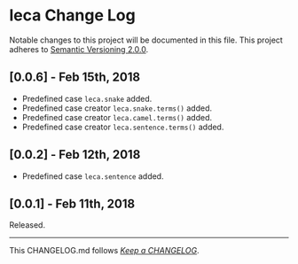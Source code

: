 #   leca Change Log

Notable changes to this project will be documented in this file. This project adheres to [Semantic Versioning 2.0.0](http://semver.org/).

##	[0.0.6] - Feb 15th, 2018

*	Predefined case `leca.snake` added.
*	Predefined case creator `leca.snake.terms()` added.
*	Predefined case creator `leca.camel.terms()` added.
*	Predefined case creator `leca.sentence.terms()` added.

##	[0.0.2] - Feb 12th, 2018

*	Predefined case `leca.sentence` added.

##	[0.0.1] - Feb 11th, 2018

Released.

---
This CHANGELOG.md follows [*Keep a CHANGELOG*](http://keepachangelog.com/).
